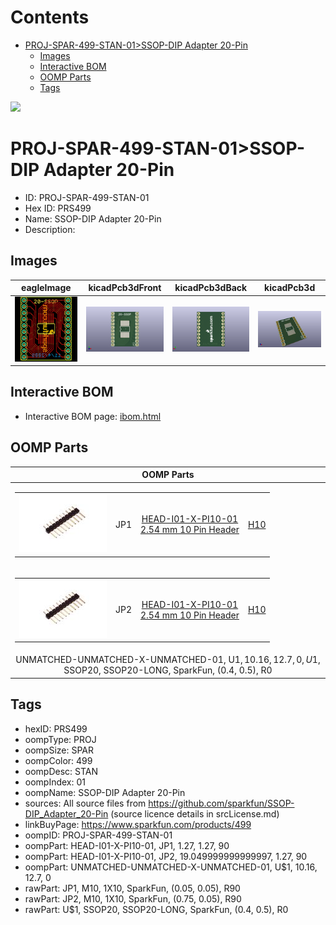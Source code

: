 



Contents
========

* [PROJ-SPAR-499-STAN-01>SSOP-DIP Adapter 20-Pin](#proj-spar-499-stan-01ssop-dip-adapter-20-pin)
	* [Images](#images)
	* [Interactive BOM](#interactive-bom)
	* [OOMP Parts](#oomp-parts)
	* [Tags](#tags)
  
![][im]
# PROJ-SPAR-499-STAN-01>SSOP-DIP Adapter 20-Pin

- ID: PROJ-SPAR-499-STAN-01
- Hex ID: PRS499
- Name: SSOP-DIP Adapter 20-Pin
- Description: 

## Images
  
  

|eagleImage|kicadPcb3dFront|kicadPcb3dBack|kicadPcb3d|
| :---: | :---: | :---: | :---: |
|[![eagleImage](eagleImage_140.png)](eagleImage_600.png)|[![kicadPcb3dFront](kicadPcb3dFront_140.png)](kicadPcb3dFront_600.png)|[![kicadPcb3dBack](kicadPcb3dBack_140.png)](kicadPcb3dBack_600.png)|[![kicadPcb3d](kicadPcb3d_140.png)](kicadPcb3d_600.png)|

## Interactive BOM

- Interactive BOM page: [ibom.html](kicad/bom/ibom.html)

## OOMP Parts
  

|OOMP Parts|
| :---: |
|<table><tr><td>![HEAD-I01-X-PI10-01](https://raw.githubusercontent.com/oomlout/oomlout_OOMP_parts/main/HEAD-I01-X-PI10-01/image_140.jpg)</td><td> JP1</td><td>[HEAD-I01-X-PI10-01<br>2.54 mm 10 Pin Header](https://github.com/oomlout/oomlout_OOMP_parts/tree/main/HEAD-I01-X-PI10-01/)</td><td>[H10](https://github.com/oomlout/oomlout_OOMP_parts/tree/main/HEAD-I01-X-PI10-01/)</td></tr></table>|
|<table><tr><td>![HEAD-I01-X-PI10-01](https://raw.githubusercontent.com/oomlout/oomlout_OOMP_parts/main/HEAD-I01-X-PI10-01/image_140.jpg)</td><td> JP2</td><td>[HEAD-I01-X-PI10-01<br>2.54 mm 10 Pin Header](https://github.com/oomlout/oomlout_OOMP_parts/tree/main/HEAD-I01-X-PI10-01/)</td><td>[H10](https://github.com/oomlout/oomlout_OOMP_parts/tree/main/HEAD-I01-X-PI10-01/)</td></tr></table>|
|UNMATCHED-UNMATCHED-X-UNMATCHED-01, U$1, 10.16, 12.7, 0,U$1, SSOP20, SSOP20-LONG, SparkFun, (0.4, 0.5), R0|

## Tags

- hexID: PRS499
- oompType: PROJ
- oompSize: SPAR
- oompColor: 499
- oompDesc: STAN
- oompIndex: 01
- oompName: SSOP-DIP Adapter 20-Pin
- sources: All source files from https://github.com/sparkfun/SSOP-DIP_Adapter_20-Pin (source licence details in srcLicense.md)
- linkBuyPage: https://www.sparkfun.com/products/499
- oompID: PROJ-SPAR-499-STAN-01
- oompPart: HEAD-I01-X-PI10-01, JP1, 1.27, 1.27, 90
- oompPart: HEAD-I01-X-PI10-01, JP2, 19.049999999999997, 1.27, 90
- oompPart: UNMATCHED-UNMATCHED-X-UNMATCHED-01, U$1, 10.16, 12.7, 0
- rawPart: JP1, M10, 1X10, SparkFun, (0.05, 0.05), R90
- rawPart: JP2, M10, 1X10, SparkFun, (0.75, 0.05), R90
- rawPart: U$1, SSOP20, SSOP20-LONG, SparkFun, (0.4, 0.5), R0



[im]: kicadPcb3d_450.png
